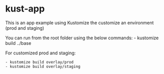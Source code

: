 # kust-app

This is an app example using Kustomize the customize an environment (prod and staging)

You can run from the root folder using the below commands:
    - kustomize build ../base

For customized prod and staging:

    - kustomize build overlay/prod
    - kustomize build overlay/staging
